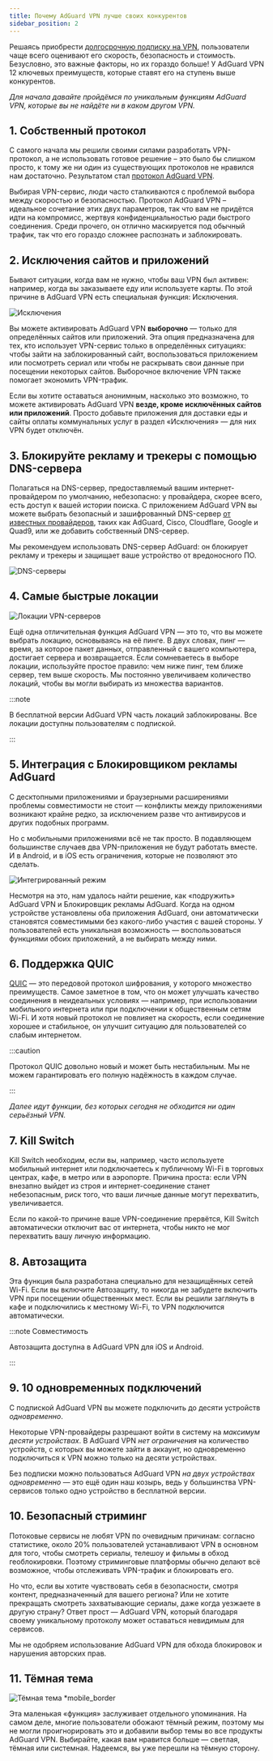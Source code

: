 ```yaml
---
title: Почему AdGuard VPN лучше своих конкурентов
sidebar_position: 2
---
```


Решаясь приобрести [долгосрочную подписку на VPN](/general/subscription), пользователи чаще всего оценивают его скорость, безопасность и стоимость. Безусловно, это важные факторы, но их гораздо больше! У AdGuard VPN 12 ключевых преимуществ, которые ставят его на ступень выше конкурентов.

*Для начала давайте пройдёмся по уникальным функциям AdGuard VPN, которые вы не найдёте ни в каком другом VPN.*

## 1. Собственный протокол

С самого начала мы решили своими силами разработать VPN-протокол, а не использовать готовое решение – это было бы слишком просто, к тому же ни один из существующих протоколов не нравился нам достаточно. Результатом стал [протокол AdGuard VPN](/general/adguard-vpn-protocol).

Выбирая VPN-сервис, люди часто сталкиваются с проблемой выбора между скоростью и безопасностью. Протокол AdGuard VPN – идеальное сочетание этих двух параметров, так что вам не придётся идти на компромисс, жертвуя конфиденциальностью ради быстрого соединения. Среди прочего, он отлично маскируется под обычный трафик, так что его гораздо сложнее распознать и заблокировать.

## 2. Исключения сайтов и приложений

Бывают ситуации, когда вам не нужно, чтобы ваш VPN был активен: например, когда вы заказываете еду или используете карты. По этой причине в AdGuard VPN есть специальная функция: Исключения.

![Исключения](https://cdn.adguard.com/content/blog/articles/adguard-vpn/exclusions-en.png)

Вы можете активировать AdGuard VPN **выборочно** — только для определённых сайтов или приложений. Эта опция предназначена для тех, кто использует VPN-сервис только в определённых ситуациях: чтобы зайти на заблокированный сайт, воспользоваться приложением или посмотреть сериал или чтобы не раскрывать свои данные при посещении некоторых сайтов. Выборочное включение VPN также помогает экономить VPN-трафик.

Если вы хотите оставаться анонимным, насколько это возможно, то можете активировать AdGuard VPN **везде, кроме исключённых сайтов или приложений**. Просто добавьте приложения для доставки еды и сайты оплаты коммунальных услуг в раздел «Исключения» — для них VPN будет отключён.

## 3. Блокируйте рекламу и трекеры с помощью DNS-сервера

Полагаться на DNS-сервер, предоставляемый вашим интернет-провайдером по умолчанию, небезопасно: у провайдера, скорее всего, есть доступ к вашей истории поиска. С приложением AdGuard VPN вы можете выбрать безопасный и зашифрованный DNS-сервер [от известных провайдеров](https://adguard-dns.io/kb/general/dns-providers/), таких как AdGuard, Cisco, Cloudflare, Google и Quad9, или же добавить собственный DNS-сервер.

Мы рекомендуем использовать DNS-сервер AdGuard: он блокирует рекламу и трекеры и защищает ваше устройство от вредоносного ПО.

![DNS-серверы](https://cdn.adguard-vpn.com/blog/new/lkarpag_dns_screen_en.png)

## 4. Самые быстрые локации

![Локации VPN-серверов](https://cdn.adguard.com/content/blog/articles/adguard-vpn/locations-en.png)

Ещё одна отличительная функция AdGuard VPN — это то, что вы можете выбрать локацию, основываясь на её пинге. В двух словах, пинг — время, за которое пакет данных, отправленный с вашего компьютера, достигает сервера и возвращается. Если сомневаетесь в выборе локации, используйте простое правило: чем ниже пинг, тем ближе сервер, тем выше скорость. Мы постоянно увеличиваем количество локаций, чтобы вы могли выбирать из множества вариантов.

:::note

В бесплатной версии AdGuard VPN часть локаций заблокированы. Все локации доступны пользователям с подпиской.

:::

## 5. Интеграция с Блокировщиком рекламы AdGuard

С десктопными приложениями и браузерными расширениями проблемы совместимости не стоит — конфликты между приложениями возникают крайне редко, за исключением разве что антивирусов и других подобных программ.

Но с мобильными приложениями всё не так просто. В подавляющем большинстве случаев два VPN-приложения не будут работать вместе. И в Android, и в iOS есть ограничения, которые не позволяют это сделать.

![Интегрированный режим](https://cdn.adguard.com/content/blog/articles/adguard-vpn/integration-en.png)

Несмотря на это, нам удалось найти решение, как «подружить» AdGuard VPN и Блокировщик рекламы AdGuard. Когда на одном устройстве установлены оба приложения AdGuard, они автоматически становятся совместимыми без какого-либо участия с вашей стороны. У пользователей есть уникальная возможность — воспользоваться функциями обоих приложений, а не выбирать между ними.

## 6. Поддержка QUIC

[QUIC](https://adguard-dns.io/en/blog/dns-over-quic.html#whatisquic) — это передовой протокол шифрования, у которого множество преимуществ. Самое заметное в том, что он может улучшать качество соединения в неидеальных условиях — например, при использовании мобильного интернета или при подключении к общественным сетям Wi-Fi. И хотя новый протокол не повлияет на скорость, если соединение хорошее и стабильное, он улучшит ситуацию для пользователей со слабым интернетом.

:::caution

Протокол QUIC довольно новый и может быть нестабильным. Мы не можем гарантировать его полную надёжность в каждом случае.

:::

*Далее идут функции, без которых сегодня не обходится ни один серьёзный VPN.*

## 7. Kill Switch

Kill Switch необходим, если вы, например, часто используете мобильный интернет или подключаетесь к публичному Wi-Fi в торговых центрах, кафе, в метро или в аэропорте. Причина проста: если VPN внезапно выйдет из строя и интернет-соединение станет небезопасным, риск того, что ваши личные данные могут перехватить, увеличивается.

Если по какой-то причине ваше VPN-соединение прервётся, Kill Switch автоматически отключит вас от интернета, чтобы никто не мог перехватить вашу личную информацию.

## 8. Автозащита

Эта функция была разработана специально для незащищённых сетей Wi-Fi. Если вы включите Автозащиту, то никогда не забудете включить VPN при посещении общественных мест. Если вы решили заглянуть в кафе и подключились к местному Wi-Fi, то VPN подключится автоматически.

:::note Совместимость

Автозащита доступна в AdGuard VPN для iOS и Android.

:::

## 9. 10 одновременных подключений

С подпиской AdGuard VPN вы можете подключить до десяти устройств *одновременно*.

Некоторые VPN-провайдеры разрешают войти в систему на *максимум десяти устройствах*. В AdGuard VPN *нет ограничения* на количество устройств, с которых вы можете зайти в аккаунт, но одновременно подключиться к VPN можно только на десяти устройствах.

Без подписки можно пользоваться AdGuard VPN *на двух устройствах одновременно* — это ещё один наш козырь, ведь у большинства VPN-сервисов только одно устройство в бесплатной версии.

## 10. Безопасный стриминг

Потоковые сервисы не любят VPN по очевидным причинам: согласно статистике, около 20% пользователей устанавливают VPN в основном для того, чтобы смотреть сериалы, телешоу и фильмы в обход геоблокировки. Поэтому стриминговые платформы обычно делают всё возможное, чтобы отслеживать VPN-трафик и блокировать его.

Но что, если вы хотите чувствовать себя в безопасности, смотря контент, предназначенный для вашего региона? Или не хотите прекращать смотреть захватывающие сериалы, даже когда уезжаете в другую страну? Ответ прост — AdGuard VPN, который благодаря своему уникальному протоколу может оставаться невидимым для сервисов.

Мы не одобряем использование AdGuard VPN для обхода блокировок и нарушения авторских прав.

## 11. Тёмная тема

![Тёмная тема *mobile_border](https://cdn.adguardvpn.com/public/Adguard/Blog/vpn/main_en_black.png)

Эта маленькая «функция» заслуживает отдельного упоминания. На самом деле, многие пользователи обожают тёмный режим, поэтому мы не могли проигнорировать это и добавили выбор темы во все продукты AdGuard VPN. Выбирайте, какая вам нравится больше — светлая, тёмная или системная. Надеемся, вы уже перешли на тёмную сторону.
